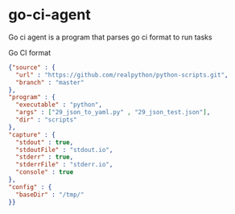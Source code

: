 # go-ci-agent
 Go ci agent is a program that parses go ci format to run tasks

Go CI format 

```json
{"source" : {
  "url" : "https://github.com/realpython/python-scripts.git",
  "branch" : "master"
},
"program" : {
  "executable" : "python",
  "args" : ["29_json_to_yaml.py" , "29_json_test.json"],
  "dir" : "scripts"
},
"capture" : {
  "stdout" : true,
  "stdoutFile" : "stdout.io",
  "stderr" : true,
  "stderrFile" : "stderr.io",
  "console" : true
},
"config" : {
  "baseDir" : "/tmp/"
}}
```